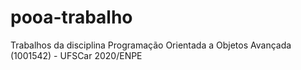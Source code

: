 # pooa-trabalho
Trabalhos da disciplina Programação Orientada a Objetos Avançada (1001542) - UFSCar 2020/ENPE

